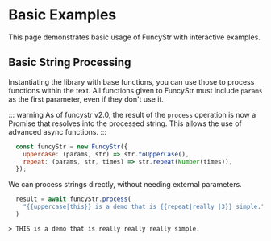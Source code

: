 # Basic Examples

This page demonstrates basic usage of FuncyStr with interactive examples.

## Basic String Processing

Instantiating the library with base functions, you can use those to process functions within the text. All functions given to FuncyStr must include `params` as the first parameter, even if they don't use it.

::: warning
As of funcystr v2.0, the result of the `process` operation is now a Promise that resolves into the processed string. This allows the use of advanced async functions.
:::

```js
  const funcyStr = new FuncyStr({
    uppercase: (params, str) => str.toUpperCase(),
    repeat: (params, str, times) => str.repeat(Number(times)),
  });
```

We can process strings directly, without needing external parameters.

```js
  result = await funcyStr.process(
    "{{uppercase|this}} is a demo that is {{repeat|really |3}} simple."
  )
```
```txt
> THIS is a demo that is really really really simple.
```